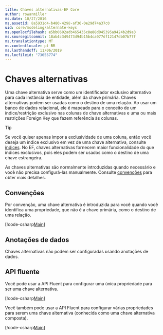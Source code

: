 ```yaml
---
title: Chaves alternativas-EF Core
author: rowanmiller
ms.date: 10/27/2016
ms.assetid: 8a5931d4-b480-4298-af36-0e29d74a37c0
uid: core/modeling/alternate-keys
ms.openlocfilehash: e5bb0602adb465435c8e88d045395a9424b2d9a3
ms.sourcegitcommit: 18ab4c349473d94b15b4ca977df12147db07b77f
ms.translationtype: MT
ms.contentlocale: pt-BR
ms.lasthandoff: 11/06/2019
ms.locfileid: "73655774"
---
```

# <a name="alternate-keys"></a>Chaves alternativas

Uma chave alternativa serve como um identificador exclusivo alternativo para cada instância de entidade, além da chave primária. Chaves alternativas podem ser usadas como o destino de uma relação. Ao usar um banco de dados relacional, ele é mapeado para o conceito de um índice/restrição exclusivo nas colunas de chave alternativas e uma ou mais restrições Foreign Key que fazem referência às colunas.

> [!TIP]  
> Se você quiser apenas impor a exclusividade de uma coluna, então você deseja um índice exclusivo em vez de uma chave alternativa, consulte [índices](indexes.md). No EF, chaves alternativas fornecem maior funcionalidade do que índices exclusivos, pois eles podem ser usados como o destino de uma chave estrangeira.

As chaves alternativas são normalmente introduzidas quando necessário e você não precisa configurá-las manualmente. Consulte [convenções](#conventions) para obter mais detalhes.

## <a name="conventions"></a>Convenções

Por convenção, uma chave alternativa é introduzida para você quando você identifica uma propriedade, que não é a chave primária, como o destino de uma relação.

[!code-csharp[Main](../../../samples/core/Modeling/Conventions/AlternateKey.cs?name=AlternateKey&highlight=12)]

## <a name="data-annotations"></a>Anotações de dados

Chaves alternativas não podem ser configuradas usando anotações de dados.

## <a name="fluent-api"></a>API fluente

Você pode usar a API Fluent para configurar uma única propriedade para ser uma chave alternativa.

[!code-csharp[Main](../../../samples/core/Modeling/FluentAPI/AlternateKeySingle.cs?name=AlternateKeySingle&highlight=7,8)]

Você também pode usar a API Fluent para configurar várias propriedades para serem uma chave alternativa (conhecida como uma chave alternativa composta).

[!code-csharp[Main](../../../samples/core/Modeling/FluentAPI/AlternateKeyComposite.cs?name=AlternateKeyComposite&highlight=7,8)]
